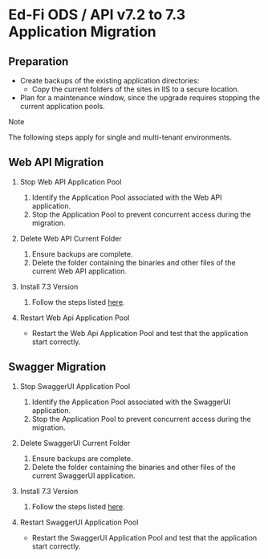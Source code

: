 # Ed-Fi ODS / API v7.2 to 7.3 Application Migration

## Preparation

- Create backups of the existing application directories:
  - Copy the current folders of the sites in IIS to a secure location.
- Plan for a maintenance window, since the upgrade requires stopping the current application pools.

>[!NOTE]
>The following steps apply for single and multi-tenant environments.

## Web API Migration

1. Stop Web API Application Pool
   1. Identify the Application Pool associated with the Web API application.
   2. Stop the Application Pool to prevent concurrent access during the migration.

2. Delete Web API Current Folder
   1. Ensure backups are complete.
   2. Delete the folder containing the binaries and other files of the current Web API application.

3. Install 7.3 Version
   1. Follow the steps listed [here](https://docs.ed-fi.org/reference/ods-api/getting-started/binary-installation/singlemulti-tenant-installation-steps#step-3-install-webapi).

4. Restart Web Api Application Pool
   - Restart the Web Api Application Pool and test that the application start correctly.

## Swagger Migration

1. Stop SwaggerUI Application Pool
   1. Identify the Application Pool associated with the SwaggerUI application.
   2. Stop the Application Pool to prevent concurrent access during the migration.

2. Delete SwaggerUI Current Folder
   1. Ensure backups are complete.
   2. Delete the folder containing the binaries and other files of the current SwaggerUI application.

3. Install 7.3 Version
   1. Follow the steps listed [here](https://docs.ed-fi.org/reference/ods-api/getting-started/binary-installation/singlemulti-tenant-installation-steps#step-4-install-swagger).

4. Restart SwaggerUI Application Pool
   - Restart the SwaggerUI Application Pool and test that the application start correctly.
